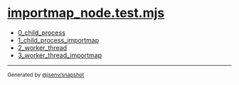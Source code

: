 # [importmap_node.test.mjs](../importmap_node.test.mjs)


- [0_child_process](0_child_process/0_child_process.md)
- [1_child_process_importmap](1_child_process_importmap/1_child_process_importmap.md)
- [2_worker_thread](2_worker_thread/2_worker_thread.md)
- [3_worker_thread_importmap](3_worker_thread_importmap/3_worker_thread_importmap.md)

---

<sub>
  Generated by <a href="https://github.com/jsenv/core/tree/main/packages/independent/snapshot">@jsenv/snapshot</a>
</sub>

